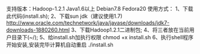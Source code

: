 支持版本：Hadoop-1.2.1 Java1.6以上 Debian7.8 Fedora20
使用方式：
1、下载此代码(install.sh);
2、下载sun jdk（建议使用1.7)
    http://www.oracle.com/technetwork/java/javase/downloads/jdk7-downloads-1880260.html
3、下载Hadoop1.2.1二进制包;
4、将三者放在当前用户目录下(~/);
5、给install.sh加执行权限
    chmod +x install.sh
6、执行shell程序开始安装,安装完毕计算机自动重启
    ./install.sh
